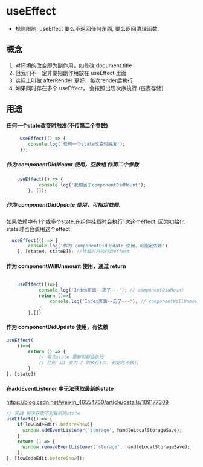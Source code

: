 # useEffect
- 规则限制: useEffect 要么不返回任何东西, 要么返回清理函数.
## 概念

1.  对环境的改变即为副作用，如修改 document.title
2.  但我们不一定非要把副作用放在 useEffect 里面
3.  实际上叫做 afterRender 更好，每次render后执行
4.  如果同时存在多个 useEffect， 会按照出现次序执行 (链表存储)

## 用途

#### 任何一个state改变时触发(不传第二个参数)
```javascript
     useEffect(() => {
        console.log('任何一个state改变时触发');
     });
```

##### 作为 componentDidMount 使用，空数组 作第二个参数
```javascript
    useEffect(() => {
    		console.log('我相当于componentDidMount');
    	}, []);
```

##### 作为 componentDidUpdate 使用，可指定依赖.

如果依赖中有1个或多个state,在组件挂载时会执行1次这个effect. 因为初始化state时也会调用这个effect

```javascript
  useEffect(() => {
		console.log('作为 componentDidUpdate 使用，可指定依赖');
	}, [stateN, stateB]); //挂载时将执行此effect

```

#### 作为 componentWillUnmount 使用，通过 return
```javascript

    useEffect(()=>{
            console.log('Index页面--来了---'); // componentDidMount  
            return ()=>{
                console.log('Index页面--走了---'); // componentWillUnmount 
            }
        },[])
```
#### 作为 componentDidUpdate 使用，有依赖

```javascript
useEffect(
    ()=>{
        return () => {
            // 每次state 更新前都会执行
            // 比如 从1 变为 2 则执行1次. 初始化不执行.
        }
}, [state])
```

#### 在addEventListener 中无法获取最新的state

<https://blog.csdn.net/weixin_46554760/article/details/109177309>

```javascript
// 实战 解决获取不到最新的state
useEffect(() => {
    if(lowCodeEdit?.beforeShow){
      window.addEventListener('storage', handleLocalStorageSave);
    }
    return () => {
      window.removeEventListener('storage', handleLocalStorageSave);
    };
}, [lowCodeEdit.beforeShow]);

```
